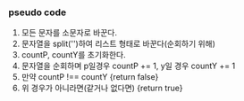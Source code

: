 ### pseudo code
1. 모든 문자를 소문자로 바꾼다.
2. 문자열을 split('')하여 리스트 형태로 바꾼다(순회하기 위해)
3. countP, countY를 초기화한다.
4. 문자열을 순회하며 p일경우 countP += 1, y일 경우 countY += 1
5. 만약 countP !== countY {return false}
6. 위 경우가 아니라면(같거나 없다면) {return true}
